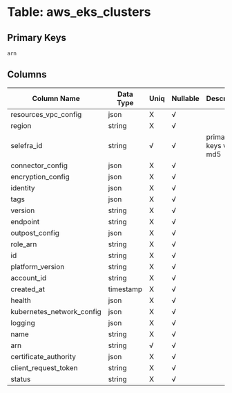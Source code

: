 # Table: aws_eks_clusters

## Primary Keys 

```
arn
```


## Columns 

|  Column Name   |  Data Type  | Uniq | Nullable | Description | 
|  ----  | ----  | ----  | ----  | ---- | 
| resources_vpc_config | json | X | √ |  | 
| region | string | X | √ |  | 
| selefra_id | string | √ | √ | primary keys value md5 | 
| connector_config | json | X | √ |  | 
| encryption_config | json | X | √ |  | 
| identity | json | X | √ |  | 
| tags | json | X | √ |  | 
| version | string | X | √ |  | 
| endpoint | string | X | √ |  | 
| outpost_config | json | X | √ |  | 
| role_arn | string | X | √ |  | 
| id | string | X | √ |  | 
| platform_version | string | X | √ |  | 
| account_id | string | X | √ |  | 
| created_at | timestamp | X | √ |  | 
| health | json | X | √ |  | 
| kubernetes_network_config | json | X | √ |  | 
| logging | json | X | √ |  | 
| name | string | X | √ |  | 
| arn | string | √ | √ |  | 
| certificate_authority | json | X | √ |  | 
| client_request_token | string | X | √ |  | 
| status | string | X | √ |  | 


